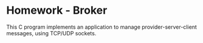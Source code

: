 # Homework - Broker #

This C program implements an application to manage provider-server-client messages, using TCP/UDP sockets.
